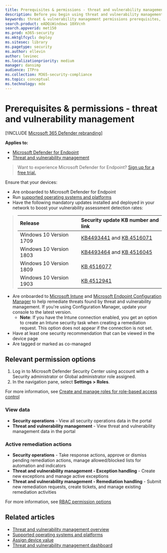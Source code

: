 ```yaml
---
title: Prerequisites & permissions - threat and vulnerability management
description: Before you begin using threat and vulnerability management, make sure you have the relevant configurations and permissions.
keywords: threat & vulnerability management permissions prerequisites, threat and vulnerability management permissions prerequisites, MDATP TVM permissions prerequisites, vulnerability management
search.product: eADQiWindows 10XVcnh
search.appverid: met150
ms.prod: m365-security
ms.mktglfcycl: deploy
ms.sitesec: library
ms.pagetype: security
ms.author: ellevin
author: levinec
ms.localizationpriority: medium
manager: dansimp
audience: ITPro
ms.collection: M365-security-compliance
ms.topic: conceptual
ms.technology: mde
---
```


# Prerequisites & permissions - threat and vulnerability management

[!INCLUDE [Microsoft 365 Defender rebranding](../../includes/microsoft-defender.md)]

**Applies to:**

- [Microsoft Defender for Endpoint](https://go.microsoft.com/fwlink/?linkid=2154037)
- [Threat and vulnerability management](next-gen-threat-and-vuln-mgt.md)

>Want to experience Microsoft Defender for Endpoint? [Sign up for a free trial.](https://www.microsoft.com/microsoft-365/windows/microsoft-defender-atp?ocid=docs-wdatp-portaloverview-abovefoldlink)

Ensure that your devices:

- Are onboarded to Microsoft Defender for Endpoint
- Run [supported operating systems and platforms](tvm-supported-os.md)
- Have the following mandatory updates installed and deployed in your network to boost your vulnerability assessment detection rates:

> Release | Security update KB number and link
> :---|:---
> Windows 10 Version 1709 | [KB4493441](https://support.microsoft.com/help/4493441/windows-10-update-kb4493441) and [KB 4516071](https://support.microsoft.com/help/4516071/windows-10-update-kb4516071)
> Windows 10 Version 1803 | [KB4493464](https://support.microsoft.com/help/4493464) and [KB 4516045](https://support.microsoft.com/help/4516045/windows-10-update-kb4516045)
> Windows 10 Version 1809 | [KB 4516077](https://support.microsoft.com/help/4516077/windows-10-update-kb4516077)
> Windows 10 Version 1903 | [KB 4512941](https://support.microsoft.com/help/4512941/windows-10-update-kb4512941)

- Are onboarded to [Microsoft Intune](https://docs.microsoft.com/mem/intune/fundamentals/what-is-intune) and  [Microsoft Endpoint Configuration Manager](https://docs.microsoft.com/mem/configmgr/protect/deploy-use/endpoint-protection-configure) to help remediate threats found by threat and vulnerability management. If you're using Configuration Manager, update your console to the latest version.
    - **Note**: If you have the Intune connection enabled, you get an option to create an Intune security task when creating a remediation request. This option does not appear if the connection is not set.
- Have at least one security recommendation that can be viewed in the device page
- Are tagged or marked as co-managed

## Relevant permission options

1. Log in to Microsoft Defender Security Center using account with a Security administrator or Global administrator role assigned.
2. In the navigation pane, select **Settings > Roles**.

For more information, see [Create and manage roles for role-based access control](user-roles.md)

### View data

- **Security operations** - View all security operations data in the portal
- **Threat and vulnerability management** - View threat and vulnerability management data in the portal

### Active remediation actions

- **Security operations** - Take response actions, approve or dismiss pending remediation actions, manage allowed/blocked lists for automation and indicators
- **Threat and vulnerability management - Exception handling** - Create new exceptions and manage active exceptions
- **Threat and vulnerability management - Remediation handling** - Submit new remediation requests, create tickets, and manage existing remediation activities

For more information, see [RBAC permission options](user-roles.md#permission-options)

## Related articles

- [Threat and vulnerability management overview](next-gen-threat-and-vuln-mgt.md)
- [Supported operating systems and platforms](tvm-supported-os.md)
- [Assign device value](tvm-assign-device-value.md)
- [Threat and vulnerability management dashboard](tvm-dashboard-insights.md)

